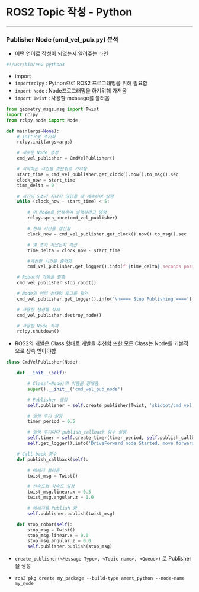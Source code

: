 # ROS2 Topic 작성 - Python

---

### Publisher Node (cmd_vel_pub.py) 분석

- 어떤 언어로 작성이 되었는지 알려주는 라인

```python
#!/usr/bin/env python3 
```

- import
- `importrclpy` : Python으로 ROS2 프로그래밍을 위해 필요함
- `import Node` : Node프로그래밍을 하기위해 가져옴
- `import Twist` : 사용할 message를 불러옴

```python
from geometry_msgs.msg import Twist
import rclpy
from rclpy.node import Node
```

```python
def main(args=None):
    # init으로 초기화
    rclpy.init(args=args)

    # 새로운 Node 생성
    cmd_vel_publisher = CmdVelPublisher()

    # 시작하는 시간을 초단위로 가져옴
    start_time = cmd_vel_publisher.get_clock().now().to_msg().sec
    clock_now = start_time
    time_delta = 0

    # 시간이 5초가 지나지 않았을 때 계속하여 실행
    while (clock_now - start_time) < 5:

        # 이 Node를 반복하여 실행하라고 명령
        rclpy.spin_once(cmd_vel_publisher)

        # 현재 시간을 갱신함
        clock_now = cmd_vel_publisher.get_clock().now().to_msg().sec

        # 몇 초가 지났는지 계산
        time_delta = clock_now - start_time

        #계산한 시간을 출력함
        cmd_vel_publisher.get_logger().info(f'{time_delta} seconds passed')

    # Robot의 가동을 멈춤
    cmd_vel_publisher.stop_robot()

    # Node의 여러 상태와 로그를 확인
    cmd_vel_publisher.get_logger().info('\n==== Stop Publishing ====')

    # 사용한 생성물 삭제
    cmd_vel_publisher.destroy_node()

    # 사용한 Node 삭제
    rclpy.shutdown()
```

- ROS2의 개발은 Class 형태로 개발을 추천함 또한 모든 Class는 Node를 기본적으로 상속 받아야함

```python
class CmdVelPublisher(Node):

    def __init__(self):

        # Class(=Node)의 이름을 정해줌
        super().__init__('cmd_vel_pub_node')

        # Publisher 생성
        self.publisher = self.create_publisher(Twist, 'skidbot/cmd_vel', 10)

        # 실행 주기 설정
        timer_period = 0.5

        # 실행 주기마다 publish_callback 함수 실행
        self.timer = self.create_timer(timer_period, self.publish_callback)
        self.get_logger().info('DriveForward node Started, move forward during seconds \n' )

    # Call-back 함수
    def publish_callback(self):

        # 메세지 불러옴
        twist_msg = Twist()

        # 선속도와 각속도 설정
        twist_msg.linear.x = 0.5
        twist_msg.angular.z = 1.0

        # 메세지를 Publish 함
        self.publisher.publish(twist_msg)

    def stop_robot(self):
        stop_msg = Twist()
        stop_msg.linear.x = 0.0
        stop_msg.angular.z = 0.0
        self.publisher.publish(stop_msg)
```

- `create_publisher(<Message Type>, <Topic name>, <Queue>)` 로 Publisher을 생성


- `ros2 pkg create my_package --build-type ament_python --node-name my_node` 
